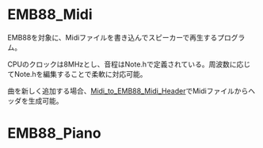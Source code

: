 # EMB88_Midi

EMB88を対象に、Midiファイルを書き込んでスピーカーで再生するプログラム。

CPUのクロックは8MHzとし、音程はNote.hで定義されている。周波数に応じてNote.hを編集することで柔軟に対応可能。

曲を新しく追加する場合、[Midi_to_EMB88_Midi_Header](https://github.com/u-haru/Midi_to_EMB88_Midi_Header)でMidiファイルからヘッダを生成可能。

# EMB88_Piano
